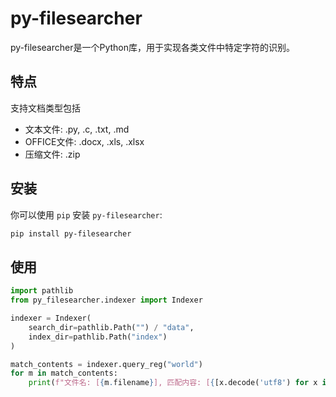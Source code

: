 # py-filesearcher

py-filesearcher是一个Python库，用于实现各类文件中特定字符的识别。

## 特点

支持文档类型包括

- 文本文件: .py, .c, .txt, .md
- OFFICE文件: .docx, .xls, .xlsx
- 压缩文件: .zip

## 安装

你可以使用 `pip` 安装 `py-filesearcher`:

```bash
pip install py-filesearcher
```

## 使用

```python
import pathlib
from py_filesearcher.indexer import Indexer

indexer = Indexer(
    search_dir=pathlib.Path("") / "data",
    index_dir=pathlib.Path("index")
)

match_contents = indexer.query_reg("world")
for m in match_contents:
    print(f"文件名: [{m.filename}], 匹配内容: [{[x.decode('utf8') for x in m.match_text]}]")
```